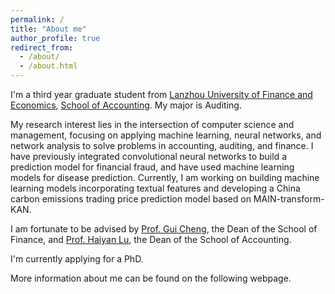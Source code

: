 ```yaml
---
permalink: /
title: "About me"
author_profile: true
redirect_from: 
  - /about/
  - /about.html
---
```


I'm a third year graduate student from [Lanzhou University of Finance and Economics](https://www.lzufe.edu.cn/index.htm), [School of Accounting](https://www.lzufe.edu.cn/index.htm). My major is Auditing.

My research interest lies in the intersection of computer science and management, focusing on applying machine learning, neural networks, and network analysis to solve problems in accounting, auditing, and finance.
I have previously integrated convolutional neural networks to build a prediction model for financial fraud, and have used machine learning models for disease prediction. Currently, I am working on building machine learning models incorporating textual features and developing a China carbon emissions trading price prediction model based on MAIN-transform-KAN.

I am fortunate to be advised by [Prof. Gui Cheng](https://xueshu.baidu.com/scholarID/CN-B7HA4JDK), the Dean of the School of Finance, and [Prof. Haiyan Lu](https://a.xueshu.baidu.com/scholarID/CN-BEG838KK), the Dean of the School of Accounting.

I'm currently applying for a PhD.

More information about me can be found on the following webpage.
